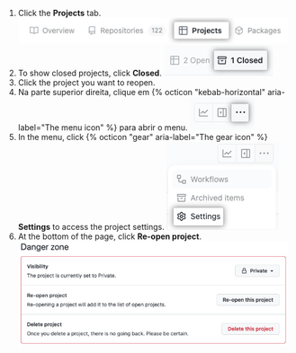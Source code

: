 1. Click the **Projects** tab. ![Captura de tela que mostra o botão de fechar projeto](/assets/images/help/issues/projects-profile-tab.png)
1. To show closed projects, click **Closed**. ![Captura de tela que mostra o botão de fechar projeto](/assets/images/help/issues/closed-projects-tab.png)
1. Click the project you want to reopen.
1. Na parte superior direita, clique em {% octicon "kebab-horizontal" aria-label="The menu icon" %} para abrir o menu. ![Captura de tela que mostra o ícone de menu](/assets/images/help/projects-v2/open-menu.png)
1. In the menu, click {% octicon "gear" aria-label="The gear icon" %} **Settings** to access the project settings. ![Screenshot showing the 'Settings' menu item](/assets/images/help/projects-v2/settings-menu-item.png)
1. At the bottom of the page, click **Re-open project**. ![Screenshot showing project re-open button](/assets/images/help/issues/reopen-project-button.png)

